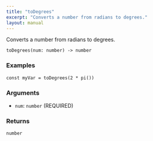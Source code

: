 ```yaml
---
title: "toDegrees"
excerpt: "Converts a number from radians to degrees."
layout: manual
---
```


Converts a number from radians to degrees.



```
toDegrees(num: number) -> number
```

### Examples

```kcl
const myVar = toDegrees(2 * pi())
```

### Arguments

* `num`: `number` (REQUIRED)

### Returns

`number`



